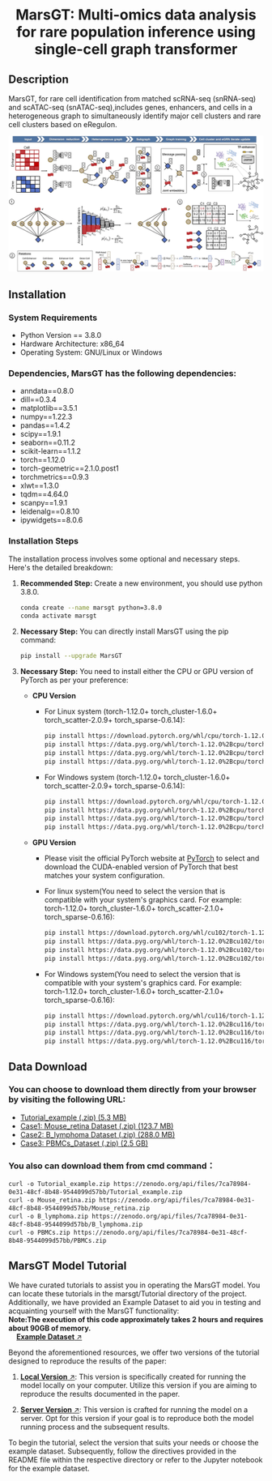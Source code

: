 <h1 align="center">MarsGT: Multi-omics data analysis for rare population inference using single-cell graph transformer</h1>

## Description

MarsGT, for rare cell identification from matched scRNA-seq (snRNA-seq) and scATAC-seq (snATAC-seq),includes genes, enhancers, and cells in a heterogeneous graph to simultaneously identify major cell clusters and rare cell clusters based on eRegulon.
<p align="center">
  <img src="./images/MarsGT%20Flowchart%201.jpg" alt="MarsGT Flowchart" width="900">
</p>

## Installation

### System Requirements

* Python Version == 3.8.0
* Hardware Architecture: x86_64
* Operating System: GNU/Linux or Windows

### Dependencies, MarsGT has the following dependencies:

* anndata==0.8.0
* dill==0.3.4
* matplotlib==3.5.1
* numpy==1.22.3
* pandas==1.4.2
* scipy==1.9.1
* seaborn==0.11.2
* scikit-learn==1.1.2
* torch==1.12.0
* torch-geometric==2.1.0.post1
* torchmetrics==0.9.3
* xlwt==1.3.0
* tqdm==4.64.0
* scanpy==1.9.1
* leidenalg==0.8.10
* ipywidgets==8.0.6

### Installation Steps

The installation process involves some optional and necessary steps. Here's the detailed breakdown:

1. **Recommended Step:** Create a new environment, you should use python 3.8.0.

    ```bash
    conda create --name marsgt python=3.8.0
    conda activate marsgt
    ```

2. **Necessary Step:** You can directly install MarsGT using the pip command:

    ```bash
    pip install --upgrade MarsGT
    ```

3. **Necessary Step:** You need to install either the CPU or GPU version of PyTorch as per your preference:

    - **CPU Version**
        - For Linux system (torch-1.12.0+ torch_cluster-1.6.0+ torch_scatter-2.0.9+ torch_sparse-0.6.14):
        
            ```bash
            pip install https://download.pytorch.org/whl/cpu/torch-1.12.0%2Bcpu-cp38-cp38-linux_x86_64.whl
            pip install https://data.pyg.org/whl/torch-1.12.0%2Bcpu/torch_cluster-1.6.0%2Bpt112cpu-cp38-cp38-linux_x86_64.whl
            pip install https://data.pyg.org/whl/torch-1.12.0%2Bcpu/torch_scatter-2.0.9-cp38-cp38-linux_x86_64.whl
            pip install https://data.pyg.org/whl/torch-1.12.0%2Bcpu/torch_sparse-0.6.14-cp38-cp38-linux_x86_64.whl
            ```

        - For Windows system (torch-1.12.0+ torch_cluster-1.6.0+ torch_scatter-2.0.9+ torch_sparse-0.6.14):

            ```bash
            pip install https://download.pytorch.org/whl/cpu/torch-1.12.0%2Bcpu-cp38-cp38-win_amd64.whl
            pip install https://data.pyg.org/whl/torch-1.12.0%2Bcpu/torch_scatter-2.0.9-cp38-cp38-win_amd64.whl
            pip install https://data.pyg.org/whl/torch-1.12.0%2Bcpu/torch_sparse-0.6.14-cp38-cp38-win_amd64.whl
            pip install https://data.pyg.org/whl/torch-1.12.0%2Bcpu/torch_cluster-1.6.0%2Bpt112cpu-cp38-cp38-win_amd64.whl
            ```

    - **GPU Version**
        - Please visit the official PyTorch website at [PyTorch](https://pytorch.org/) to select and download the CUDA-enabled version of PyTorch that best matches your system configuration.
        - For linux system(You need to select the version that is compatible with your system's graphics card. For example: torch-1.12.0+ torch_cluster-1.6.0+ torch_scatter-2.1.0+ torch_sparse-0.6.16):
          
             ```bash
            pip install https://download.pytorch.org/whl/cu102/torch-1.12.0%2Bcu102-cp38-cp38-linux_x86_64.whl
            pip install https://data.pyg.org/whl/torch-1.12.0%2Bcu102/torch_scatter-2.1.0%2Bpt112cu102-cp38-cp38-linux_x86_64.whl
            pip install https://data.pyg.org/whl/torch-1.12.0%2Bcu102/torch_sparse-0.6.16%2Bpt112cu102-cp38-cp38-linux_x86_64.whl
            pip install https://data.pyg.org/whl/torch-1.12.0%2Bcu102/torch_cluster-1.6.0%2Bpt112cu102-cp38-cp38-linux_x86_64.whl
             ```
        - For Windows system(You need to select the version that is compatible with your system's graphics card. For example: torch-1.12.0+ torch_cluster-1.6.0+ torch_scatter-2.1.0+ torch_sparse-0.6.16):

             ```bash
            pip install https://download.pytorch.org/whl/cu116/torch-1.12.0%2Bcu116-cp38-cp38-win_amd64.whl
            pip install https://data.pyg.org/whl/torch-1.12.0%2Bcu116/torch_scatter-2.1.0%2Bpt112cu116-cp38-cp38-win_amd64.whl
            pip install https://data.pyg.org/whl/torch-1.12.0%2Bcu116/torch_sparse-0.6.15%2Bpt112cu116-cp38-cp38-win_amd64.whl
            pip install https://data.pyg.org/whl/torch-1.12.0%2Bcu116/torch_cluster-1.6.0%2Bpt112cu116-cp38-cp38-win_amd64.whl
            ```
             
## Data Download
### You can choose to download them directly from your browser by visiting the following URL: 
- [Tutorial_example (.zip) (5.3 MB)](https://zenodo.org/record/8163160/files/Tutorial_example.zip?download=1)
- [Case1: Mouse_retina Dataset (.zip) (123.7 MB)](https://zenodo.org/record/8163160/files/Mouse_retina.zip?download=1)
- [Case2: B_lymphoma Dataset (.zip) (288.0 MB)](https://zenodo.org/record/8163160/files/B_lymphoma.zip?download=1)
- [Case3: PBMCs_Dataset (.zip) (2.5 GB)](https://zenodo.org/record/8163160/files/PBMCs.zip?download=1)

### You also can download them from cmd command：
    curl -o Tutorial_example.zip https://zenodo.org/api/files/7ca78984-0e31-48cf-8b48-9544099d57bb/Tutorial_example.zip
    curl -o Mouse_retina.zip https://zenodo.org/api/files/7ca78984-0e31-48cf-8b48-9544099d57bb/Mouse_retina.zip
    curl -o B_lymphoma.zip https://zenodo.org/api/files/7ca78984-0e31-48cf-8b48-9544099d57bb/B_lymphoma.zip
    curl -o PBMCs.zip https://zenodo.org/api/files/7ca78984-0e31-48cf-8b48-9544099d57bb/PBMCs.zip

## MarsGT Model Tutorial

We have curated tutorials to assist you in operating the MarsGT model. You can locate these tutorials in the marsgt/Tutorial directory of the project. Additionally, we have provided an Example Dataset to aid you in testing and acquainting yourself with the MarsGT functionality:  
**Note:The execution of this code approximately takes 2 hours and requires about 90GB of memory.**     
&nbsp;&nbsp;&nbsp;&nbsp;[**Example Dataset** ↗](https://github.com/mtduan/marsgt/blob/main/Tutorial/Tutorial_for_example_data.ipynb)   
 

Beyond the aforementioned resources, we offer two versions of the tutorial designed to reproduce the results of the paper:

1. [**Local Version** ↗](https://github.com/mtduan/marsgt/tree/main/Tutorial/Tutorial_local_version): This version is specifically created for running the model locally on your computer. Utilize this version if you are aiming to reproduce the results documented in the paper.

2. [**Server Version** ↗](https://github.com/mtduan/marsgt/tree/main/Tutorial/Turtorial_server_version): This version is crafted for running the model on a server. Opt for this version if your goal is to reproduce both the model running process and the subsequent results.

To begin the tutorial, select the version that suits your needs or choose the example dataset. Subsequently, follow the directives provided in the README file within the respective directory or refer to the Jupyter notebook for the example dataset.
